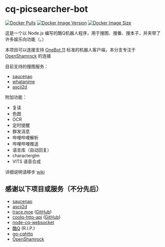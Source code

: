 # cq-picsearcher-bot

[![Docker Pulls](https://img.shields.io/docker/pulls/tsuk1ko/cq-picsearcher-bot?style=flat-square)](https://hub.docker.com/r/tsuk1ko/cq-picsearcher-bot)
[![Docker Image Version](https://img.shields.io/docker/v/tsuk1ko/cq-picsearcher-bot?style=flat-square)](https://hub.docker.com/r/tsuk1ko/cq-picsearcher-bot)
[![Docker Image Size](https://img.shields.io/docker/image-size/tsuk1ko/cq-picsearcher-bot/latest?style=flat-square)](https://hub.docker.com/r/tsuk1ko/cq-picsearcher-bot)

这是一个以 Node.js 编写的酷Q机器人程序，用于搜图、搜番、搜本子，并夹带了许多娱乐向功能（。）

本项目可以连接支持 [OneBot 11](https://github.com/botuniverse/onebot-11) 标准的机器人客户端，本分支专注于 [OpenShamrock](https://github.com/whitechi73/OpenShamrock) 的连接

目前支持的搜图服务：

- [saucenao](https://saucenao.com)
- [whatanime](https://trace.moe)
- [ascii2d](https://ascii2d.net)

附加功能：

- 复读
- 色图
- OCR
- 定时提醒
- 群发消息
- 哔哩哔哩解析
- 哔哩哔哩推送
- 语言库（自动回复）
- characterglm
- VITS 语音合成

详细说明请移步 [wiki](https://github.com/Tsuk1ko/cq-picsearcher-bot/wiki)

## 感谢以下项目或服务（不分先后）

- [saucenao](https://saucenao.com)
- [ascii2d](https://ascii2d.net)
- [trace.moe](https://trace.moe) ([GitHub](https://github.com/soruly/trace.moe))
- [coolq-http-api](https://cqhttp.cc) ([GitHub](https://github.com/richardchien/coolq-http-api))
- [node-cq-websocket](https://github.com/momocow/node-cq-websocket)
- [酷Q](https://cqp.cc) (R.I.P.)
- [go-cqhttp](https://github.com/Mrs4s/go-cqhttp)
- [OpenShamrock](https://github.com/whitechi73/OpenShamrock)
